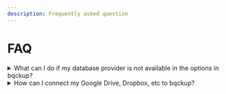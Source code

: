 ```yaml
---
description: Frequently asked question
---
```


# FAQ

<details>

<summary>What can I do if my database provider is not available in the options in bqckup?</summary>

Currently, bqckup only supports **MySQL** and **PostGRE** as database providers. If the database provider you are using is not available in the options, you can submit a feature request to the bqckup, or even contribute to adding the feature yourself.

</details>

<details>

<summary>How can I connect my Google Drive, Dropbox, etc to bqckup?</summary>

Bqckup was created based on the issues we experienced, and we use S3 as a storage for the data. You can read an article that I have written [here](https://medium.com/@thisnugroho/we-creating-a-secure-backup-solution-for-peace-of-mind-31b9963975b8), which explains why we chose to use S3 over Google Drive. However, if you do require this feature, please do not hesitate to submit a feature request and we will review whether it is necessary to add or not. or, you can contribute by adding this feature to Bqckup 😀

</details>
